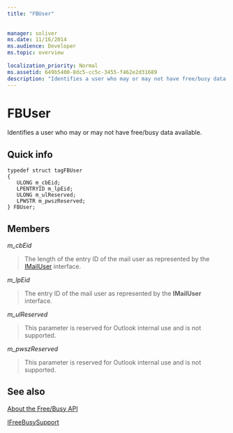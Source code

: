 ```yaml
---
title: "FBUser"
 
 
manager: soliver
ms.date: 11/16/2014
ms.audience: Developer
ms.topic: overview
 
localization_priority: Normal
ms.assetid: 649b5400-8dc5-cc5c-3455-f462e2d31689
description: "Identifies a user who may or may not have free/busy data available."
---
```


# FBUser

Identifies a user who may or may not have free/busy data available.
  
## Quick info

```
typedef struct tagFBUser 
{ 
   ULONG m_cbEid; 
   LPENTRYID m_lpEid; 
   ULONG m_ulReserved; 
   LPWSTR m_pwszReserved; 
} FBUser;

```

## Members

 _m_cbEid_
  
> The length of the entry ID of the mail user as represented by the [IMailUser](http://msdn.microsoft.com/library/wab._wab_IMailUser%28Office.15%29.aspx) interface. 
    
 _m_lpEid_
  
> The entry ID of the mail user as represented by the **IMailUser** interface. 
    
 _m_ulReserved_
  
> This parameter is reserved for Outlook internal use and is not supported.
    
 _m_pwszReserved_
  
> This parameter is reserved for Outlook internal use and is not supported.
    
## See also



[About the Free/Busy API](about-the-free-busy-api.md)
  
[IFreeBusySupport](ifreebusysupport.md)

